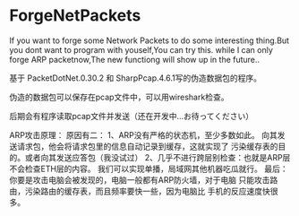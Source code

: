 # ForgeNetPackets

If you want to forge some Network Packets to do some 
interesting thing.But you dont want to program with 
youself,You can try this.
while I can only forge ARP packetnow,The new functiong 
will show up in the future.. 

基于 PacketDotNet.0.30.2 和 SharpPcap.4.6.1写的伪造数据包的程序。

伪造的数据包可以保存在pcap文件中，可以用wireshark检查。

后期会有程序读取pcap文件并发送（还在开发中...お待ってください）

ARP攻击原理：
原因有二：
1、ARP没有严格的状态机，至少多数如此。
向其发送请求包，他会将请求包里的信息自动记录到缓存，这就实现了
污染缓存表的目的。或者向其发送应答包（我没试过）
2、几乎不进行跨层别检查：也就是ARP层不会检查ETH层的内容。
我们可以实现单播，局域网其他机器吃瓜就行。
最后：你要是攻击电脑会被发现的，电脑一般都有ARP防火墙，对于电脑
只能攻击路由，污染路由的缓存表，而且频率要快一些，因为电脑比
手机的反应速度快很多。





